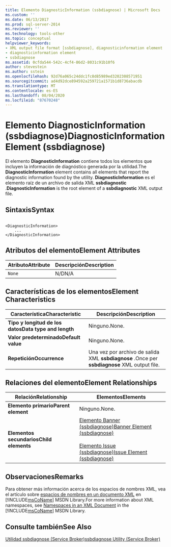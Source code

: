 ```yaml
---
title: Elemento DiagnosticInformation (ssbdiagnose) | Microsoft Docs
ms.custom: ''
ms.date: 06/13/2017
ms.prod: sql-server-2014
ms.reviewer: ''
ms.technology: tools-other
ms.topic: conceptual
helpviewer_keywords:
- XML output file format [ssbdiagnose], diagnosticinformation element
- diagnosticinformation element
- ssbdiagnose
ms.assetid: 0cfda544-542c-4cf4-86d2-8031c91b10f6
author: stevestein
ms.author: sstein
ms.openlocfilehash: 92d76a065c24ddc1fc8d85989ed3202308571951
ms.sourcegitcommit: ad4d92dce894592a259721a1571b1d8736abacdb
ms.translationtype: MT
ms.contentlocale: es-ES
ms.lasthandoff: 08/04/2020
ms.locfileid: "87670248"
---
```

# <a name="diagnosticinformation-element-ssbdiagnose"></a><span data-ttu-id="3755c-102">Elemento DiagnosticInformation (ssbdiagnose)</span><span class="sxs-lookup"><span data-stu-id="3755c-102">DiagnosticInformation Element (ssbdiagnose)</span></span>
  <span data-ttu-id="3755c-103">El elemento **DiagnosticInformation** contiene todos los elementos que incluyen la información de diagnóstico generada por la utilidad.</span><span class="sxs-lookup"><span data-stu-id="3755c-103">The **DiagnosticInformation** element contains all elements that report the diagnostic information found by the utility.</span></span> <span data-ttu-id="3755c-104">**DiagnosticInformation** es el elemento raíz de un archivo de salida XML **ssbdiagnostic** .</span><span class="sxs-lookup"><span data-stu-id="3755c-104">**DiagnosticInformation** is the root element of a **ssbdiagnostic** XML output file.</span></span>  
  
## <a name="syntax"></a><span data-ttu-id="3755c-105">Sintaxis</span><span class="sxs-lookup"><span data-stu-id="3755c-105">Syntax</span></span>  
  
```  
  
<DiagnosticInformation>   
    ...   
</DiagnosticInformation>  
```  
  
## <a name="element-attributes"></a><span data-ttu-id="3755c-106">Atributos del elemento</span><span class="sxs-lookup"><span data-stu-id="3755c-106">Element Attributes</span></span>  
  
|<span data-ttu-id="3755c-107">Atributo</span><span class="sxs-lookup"><span data-stu-id="3755c-107">Attribute</span></span>|<span data-ttu-id="3755c-108">Descripción</span><span class="sxs-lookup"><span data-stu-id="3755c-108">Description</span></span>|  
|---------------|-----------------|  
|`None`|<span data-ttu-id="3755c-109">N/D</span><span class="sxs-lookup"><span data-stu-id="3755c-109">N/A</span></span>|  
  
## <a name="element-characteristics"></a><span data-ttu-id="3755c-110">Características de los elementos</span><span class="sxs-lookup"><span data-stu-id="3755c-110">Element Characteristics</span></span>  
  
|<span data-ttu-id="3755c-111">Característica</span><span class="sxs-lookup"><span data-stu-id="3755c-111">Characteristic</span></span>|<span data-ttu-id="3755c-112">Descripción</span><span class="sxs-lookup"><span data-stu-id="3755c-112">Description</span></span>|  
|--------------------|-----------------|  
|<span data-ttu-id="3755c-113">**Tipo y longitud de los datos**</span><span class="sxs-lookup"><span data-stu-id="3755c-113">**Data type and length**</span></span>|<span data-ttu-id="3755c-114">Ninguno.</span><span class="sxs-lookup"><span data-stu-id="3755c-114">None.</span></span>|  
|<span data-ttu-id="3755c-115">**Valor predeterminado**</span><span class="sxs-lookup"><span data-stu-id="3755c-115">**Default value**</span></span>|<span data-ttu-id="3755c-116">Ninguno.</span><span class="sxs-lookup"><span data-stu-id="3755c-116">None.</span></span>|  
|<span data-ttu-id="3755c-117">**Repetición**</span><span class="sxs-lookup"><span data-stu-id="3755c-117">**Occurrence**</span></span>|<span data-ttu-id="3755c-118">Una vez por archivo de salida XML **ssbdiagnose** .</span><span class="sxs-lookup"><span data-stu-id="3755c-118">Once per **ssbdiagnose** XML output file.</span></span>|  
  
## <a name="element-relationships"></a><span data-ttu-id="3755c-119">Relaciones del elemento</span><span class="sxs-lookup"><span data-stu-id="3755c-119">Element Relationships</span></span>  
  
|<span data-ttu-id="3755c-120">Relación</span><span class="sxs-lookup"><span data-stu-id="3755c-120">Relationship</span></span>|<span data-ttu-id="3755c-121">Elementos</span><span class="sxs-lookup"><span data-stu-id="3755c-121">Elements</span></span>|  
|------------------|--------------|  
|<span data-ttu-id="3755c-122">**Elemento primario**</span><span class="sxs-lookup"><span data-stu-id="3755c-122">**Parent element**</span></span>|<span data-ttu-id="3755c-123">Ninguno.</span><span class="sxs-lookup"><span data-stu-id="3755c-123">None.</span></span>|  
|<span data-ttu-id="3755c-124">**Elementos secundarios**</span><span class="sxs-lookup"><span data-stu-id="3755c-124">**Child elements**</span></span>|[<span data-ttu-id="3755c-125">Elemento Banner &#40;ssbdiagnose&#41;</span><span class="sxs-lookup"><span data-stu-id="3755c-125">Banner Element &#40;ssbdiagnose&#41;</span></span>](banner-element-ssbdiagnose.md)<br /><br /> [<span data-ttu-id="3755c-126">Elemento Issue &#40;ssbdiagnose&#41;</span><span class="sxs-lookup"><span data-stu-id="3755c-126">Issue Element &#40;ssbdiagnose&#41;</span></span>](issue-element-ssbdiagnose.md)|  
  
## <a name="remarks"></a><span data-ttu-id="3755c-127">Observaciones</span><span class="sxs-lookup"><span data-stu-id="3755c-127">Remarks</span></span>  
 <span data-ttu-id="3755c-128">Para obtener más información acerca de los espacios de nombres XML, vea el artículo sobre [espacios de nombres en un documento XML](https://go.microsoft.com/fwlink/?LinkId=7341) en [!INCLUDE[msCoName](../../includes/msconame-md.md)] MSDN Library.</span><span class="sxs-lookup"><span data-stu-id="3755c-128">For more information about XML namespaces, see [Namespaces in an XML Document](https://go.microsoft.com/fwlink/?LinkId=7341) in the [!INCLUDE[msCoName](../../includes/msconame-md.md)] MSDN Library.</span></span>  
  
## <a name="see-also"></a><span data-ttu-id="3755c-129">Consulte también</span><span class="sxs-lookup"><span data-stu-id="3755c-129">See Also</span></span>  
 [<span data-ttu-id="3755c-130">Utilidad ssbdiagnose &#40;Service Broker&#41;</span><span class="sxs-lookup"><span data-stu-id="3755c-130">ssbdiagnose Utility &#40;Service Broker&#41;</span></span>](ssbdiagnose-utility-service-broker.md)  
  
  
